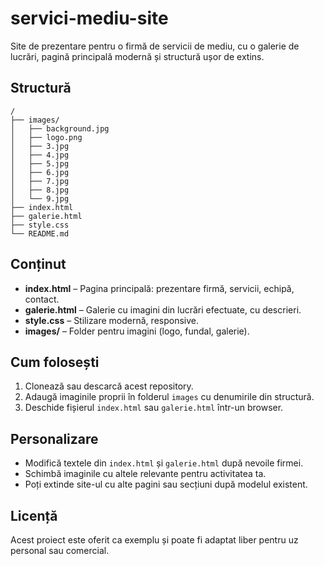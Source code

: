 # servici-mediu-site

Site de prezentare pentru o firmă de servicii de mediu, cu o galerie de lucrări, pagină principală modernă și structură ușor de extins.

## Structură

```
/
├── images/
│   ├── background.jpg
│   ├── logo.png
│   ├── 3.jpg
│   ├── 4.jpg
│   ├── 5.jpg
│   ├── 6.jpg
│   ├── 7.jpg
│   ├── 8.jpg
│   └── 9.jpg
├── index.html
├── galerie.html
├── style.css
└── README.md
```

## Conținut

- **index.html** – Pagina principală: prezentare firmă, servicii, echipă, contact.
- **galerie.html** – Galerie cu imagini din lucrări efectuate, cu descrieri.
- **style.css** – Stilizare modernă, responsive.
- **images/** – Folder pentru imagini (logo, fundal, galerie).

## Cum folosești

1. Clonează sau descarcă acest repository.
2. Adaugă imaginile proprii în folderul `images` cu denumirile din structură.
3. Deschide fișierul `index.html` sau `galerie.html` într-un browser.

## Personalizare

- Modifică textele din `index.html` și `galerie.html` după nevoile firmei.
- Schimbă imaginile cu altele relevante pentru activitatea ta.
- Poți extinde site-ul cu alte pagini sau secțiuni după modelul existent.

## Licență

Acest proiect este oferit ca exemplu și poate fi adaptat liber pentru uz personal sau comercial.